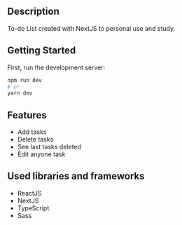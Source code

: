 ## Description
To-do List created with NextJS to personal use and study.

## Getting Started

First, run the development server:

```bash
npm run dev
# or
yarn dev
```

## Features
- Add tasks
- Delete tasks
- See last tasks deleted
- Edit anyone task

## Used libraries and frameworks
- ReactJS
- NextJS
- TypeScript
- Sass
